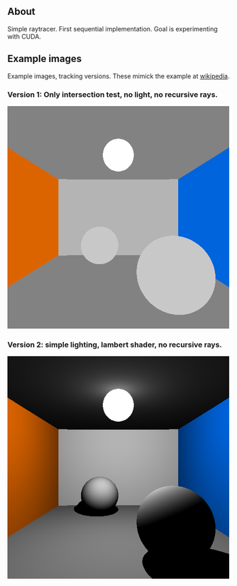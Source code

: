 ## About
Simple raytracer. First sequential implementation. Goal is experimenting with CUDA.

## Example images
Example images, tracking versions. These mimick the example at [wikipedia](https://de.wikipedia.org/wiki/Raytracing).

### Version 1: Only intersection test, no light, no recursive rays.
![no lights](images/no_lights.png "No Lights")

### Version 2: simple lighting, lambert shader, no recursive rays.
![lambert](images/lambert_shader.png "Lambert")
